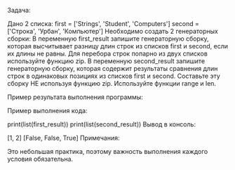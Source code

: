 Задача:

Дано 2 списка:
first = ['Strings', 'Student', 'Computers'] 
second = ['Строка', 'Урбан', 'Компьютер']
Необходимо создать 2 генераторных сборки:
В переменную first_result запишите генераторную сборку, которая высчитывает разницу длин строк из списков first и second, если их длины не равны. Для перебора строк попарно из двух списков используйте функцию zip.
В переменную second_result запишите генераторную сборку, которая содержит результаты сравнения длин строк в одинаковых позициях из списков first и second. Составьте эту сборку НЕ используя функцию zip. Используйте функции range и len.

Пример результата выполнения программы:

Пример выполнения кода:

print(list(first_result))
print(list(second_result))
Вывод в консоль:

[1, 2]
[False, False, True]
Примечания:

Это небольшая практика, поэтому важность выполнения каждого условия обязательна.
